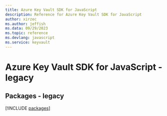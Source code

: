 ```yaml
---
title: Azure Key Vault SDK for JavaScript
description: Reference for Azure Key Vault SDK for JavaScript
author: xirzec
ms.author: jeffish
ms.data: 09/29/2023
ms.topic: reference
ms.devlang: javascript
ms.service: keyvault
---
```

# Azure Key Vault SDK for JavaScript - legacy
## Packages - legacy
[!INCLUDE [packages](key-vault-index.md)]